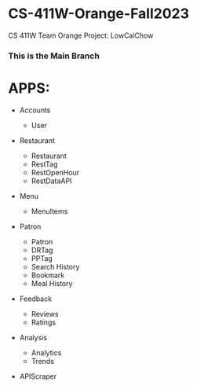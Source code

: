 # CS-411W-Orange-Fall2023
CS 411W Team Orange Project: LowCalChow

### This is the Main Branch

# APPS:
* Accounts
  * User

* Restaurant    
  * Restaurant
  * RestTag
  * RestOpenHour
  * RestDataAPI

* Menu
  * MenuItems

* Patron
  * Patron
  * DRTag
  * PPTag
  * Search History
  * Bookmark
  * Meal History

* Feedback
  * Reviews
  * Ratings

* Analysis
  * Analytics
  * Trends

* APIScraper
